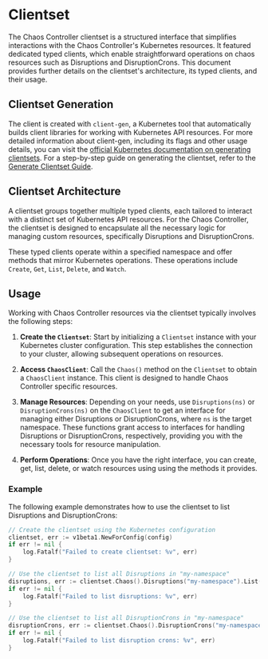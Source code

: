 # Clientset

The Chaos Controller clientset is a structured interface that simplifies interactions with the Chaos Controller's Kubernetes resources. It featured dedicated typed clients, which enable straightforward operations on chaos resources such as Disruptions and DisruptionCrons. This document provides further details on the clientset's architecture, its typed clients, and their usage.

## Clientset Generation

The client is created with `client-gen`, a Kubernetes tool that automatically builds client libraries for working with Kubernetes API resources. For more detailed information about client-gen, including its flags and other usage details, you can visit the [official Kubernetes documentation on generating clientsets](https://github.com/kubernetes/community/blob/master/contributors/devel/sig-api-machinery/generating-clientset.md). For a step-by-step guide on generating the clientset, refer to the [Generate Clientset Guide](generate_clientset.md).

## Clientset Architecture

A clientset groups together multiple typed clients, each tailored to interact with a distinct set of Kubernetes API resources. For the Chaos Controller, the clientset is designed to encapsulate all the necessary logic for managing custom resources, specifically Disruptions and DisruptionCrons.

These typed clients operate within a specified namespace and offer methods that mirror Kubernetes operations. These operations include `Create`, `Get`, `List`, `Delete`, and `Watch`.

## Usage

Working with Chaos Controller resources via the clientset typically involves the following steps:

1. **Create the `Clientset`**: Start by initializing a `Clientset` instance with your Kubernetes cluster configuration. This step establishes the connection to your cluster, allowing subsequent operations on resources.

2. **Access `ChaosClient`**: Call the `Chaos()` method on the `Clientset` to obtain a `ChaosClient` instance. This client is designed to handle Chaos Controller specific resources.

3. **Manage Resources**: Depending on your needs, use `Disruptions(ns)` or `DisruptionCrons(ns)` on the `ChaosClient` to get an interface for managing either Disruptions or DisruptionCrons, where `ns` is the target namespace. These functions grant access to interfaces for handling Disruptions or DisruptionCrons, respectively, providing you with the necessary tools for resource manipulation.

4. **Perform Operations**: Once you have the right interface, you can create, get, list, delete, or watch resources using using the methods it provides.

### Example

The following example demonstrates how to use the clientset to list Disruptions and DisruptionCrons:

```go
// Create the clientset using the Kubernetes configuration
clientset, err := v1beta1.NewForConfig(config)
if err != nil {
    log.Fatalf("Failed to create clientset: %v", err)
}

// Use the clientset to list all Disruptions in "my-namespace"
disruptions, err := clientset.Chaos().Disruptions("my-namespace").List(context.TODO(), metav1.ListOptions{})
if err != nil {
    log.Fatalf("Failed to list disruptions: %v", err)
}

// Use the clientset to list all DisruptionCrons in "my-namespace"
disruptionCrons, err := clientset.Chaos().DisruptionCrons("my-namespace").List(context.TODO(), metav1.ListOptions{})
if err != nil {
    log.Fatalf("Failed to list disruption crons: %v", err)
}
```
